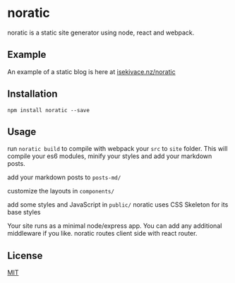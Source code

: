 # noratic
noratic is a static site generator using node, react and webpack.

## Example

An example of a static blog is here at [isekivace.nz/noratic](http://isekivace.nz/noratic)

## Installation

`npm install noratic --save`

## Usage

run `noratic build` to compile with webpack your `src` to `site` folder. This will compile your es6 modules, minify your styles and add your markdown posts.

add your markdown posts to `posts-md/`

customize the layouts in `components/`

add some styles and JavaScript in `public/` noratic uses CSS Skeleton for its base styles

Your site runs as a minimal node/express app. You can add any additional middleware if you like. noratic routes client side with react router.

## License

[MIT](http://opensource.org/licenses/MIT)
